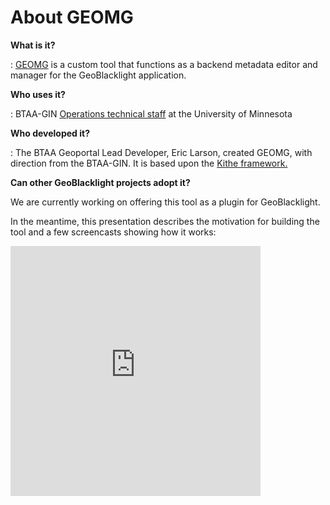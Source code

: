# About GEOMG

**What is it?**

: [GEOMG](https://github.com/geobtaa/geomg) is a custom tool that functions as a backend metadata editor and manager for the GeoBlacklight application. 

**Who uses it?**

: BTAA-GIN [Operations technical staff](https://sites.google.com/umn.edu/btaa-gdp/about/community#h.gtto9fewuh3z) at the University of Minnesota

**Who developed it?**

: The BTAA Geoportal Lead Developer, Eric Larson, created GEOMG, with direction from the BTAA-GIN. It is based upon the [Kithe framework.](https://github.com/sciencehistory/kithe)

**Can other GeoBlacklight projects adopt it?**

We are currently working on offering this tool as a plugin for GeoBlacklight.

In the meantime, this presentation describes the motivation for building the tool and a few screencasts showing how it works:

<iframe src="https://docs.google.com/presentation/d/e/2PACX-1vQAlzzbZxoS__W9ZoLQ1A3GbiwEE9lkvPzTw_VLrlY_7dkPrc8k5ApappPv35-1IjyIM1--Rh0UO28j/embed?start=false&loop=false&delayms=3000" frameborder="0" width="400" height="400" allowfullscreen="true" mozallowfullscreen="true" webkitallowfullscreen="true"></iframe>